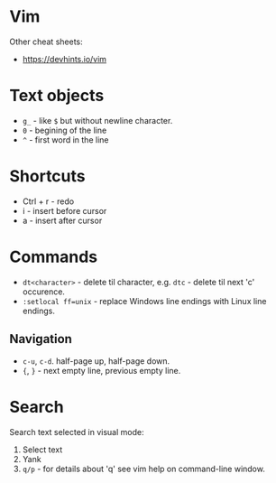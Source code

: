 # Vim

Other cheat sheets:
- https://devhints.io/vim

# Text objects

- `g_` - like `$` but without newline character.
- `0` - begining of the line
- `^` - first word in the line

# Shortcuts

- Ctrl + r - redo
- i - insert before cursor
- a - insert after cursor

# Commands

- `dt<character>` - delete til character, e.g. `dtc` - delete til next 'c' occurence.
- `:setlocal ff=unix` - replace Windows line endings with Linux line endings.

## Navigation

- `c-u`, `c-d`. half-page up, half-page down.
- `{`, `}` - next empty line, previous empty line.

# Search

Search text selected in visual mode:
1. Select text
2. Yank
3. `q/p` - for details about 'q' see vim help on command-line window.
